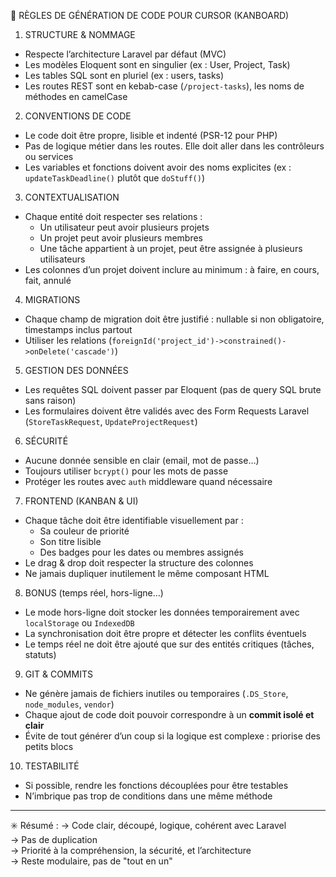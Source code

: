 📐 RÈGLES DE GÉNÉRATION DE CODE POUR CURSOR (KANBOARD)

1. STRUCTURE & NOMMAGE
- Respecte l’architecture Laravel par défaut (MVC)
- Les modèles Eloquent sont en singulier (ex : User, Project, Task)
- Les tables SQL sont en pluriel (ex : users, tasks)
- Les routes REST sont en kebab-case (`/project-tasks`), les noms de méthodes en camelCase

2. CONVENTIONS DE CODE
- Le code doit être propre, lisible et indenté (PSR-12 pour PHP)
- Pas de logique métier dans les routes. Elle doit aller dans les contrôleurs ou services
- Les variables et fonctions doivent avoir des noms explicites (ex : `updateTaskDeadline()` plutôt que `doStuff()`)

3. CONTEXTUALISATION
- Chaque entité doit respecter ses relations : 
  - Un utilisateur peut avoir plusieurs projets
  - Un projet peut avoir plusieurs membres
  - Une tâche appartient à un projet, peut être assignée à plusieurs utilisateurs
- Les colonnes d’un projet doivent inclure au minimum : à faire, en cours, fait, annulé

4. MIGRATIONS
- Chaque champ de migration doit être justifié : nullable si non obligatoire, timestamps inclus partout
- Utiliser les relations (`foreignId('project_id')->constrained()->onDelete('cascade')`)

5. GESTION DES DONNÉES
- Les requêtes SQL doivent passer par Eloquent (pas de query SQL brute sans raison)
- Les formulaires doivent être validés avec des Form Requests Laravel (`StoreTaskRequest`, `UpdateProjectRequest`)

6. SÉCURITÉ
- Aucune donnée sensible en clair (email, mot de passe…)
- Toujours utiliser `bcrypt()` pour les mots de passe
- Protéger les routes avec `auth` middleware quand nécessaire

7. FRONTEND (KANBAN & UI)
- Chaque tâche doit être identifiable visuellement par :
  - Sa couleur de priorité
  - Son titre lisible
  - Des badges pour les dates ou membres assignés
- Le drag & drop doit respecter la structure des colonnes
- Ne jamais dupliquer inutilement le même composant HTML

8. BONUS (temps réel, hors-ligne…)
- Le mode hors-ligne doit stocker les données temporairement avec `localStorage` ou `IndexedDB`
- La synchronisation doit être propre et détecter les conflits éventuels
- Le temps réel ne doit être ajouté que sur des entités critiques (tâches, statuts)

9. GIT & COMMITS
- Ne génère jamais de fichiers inutiles ou temporaires (`.DS_Store`, `node_modules`, `vendor`)
- Chaque ajout de code doit pouvoir correspondre à un **commit isolé et clair**
- Évite de tout générer d’un coup si la logique est complexe : priorise des petits blocs

10. TESTABILITÉ
- Si possible, rendre les fonctions découplées pour être testables
- N’imbrique pas trop de conditions dans une même méthode

---

✳️ Résumé :
→ Code clair, découpé, logique, cohérent avec Laravel  
→ Pas de duplication  
→ Priorité à la compréhension, la sécurité, et l’architecture  
→ Reste modulaire, pas de "tout en un"

